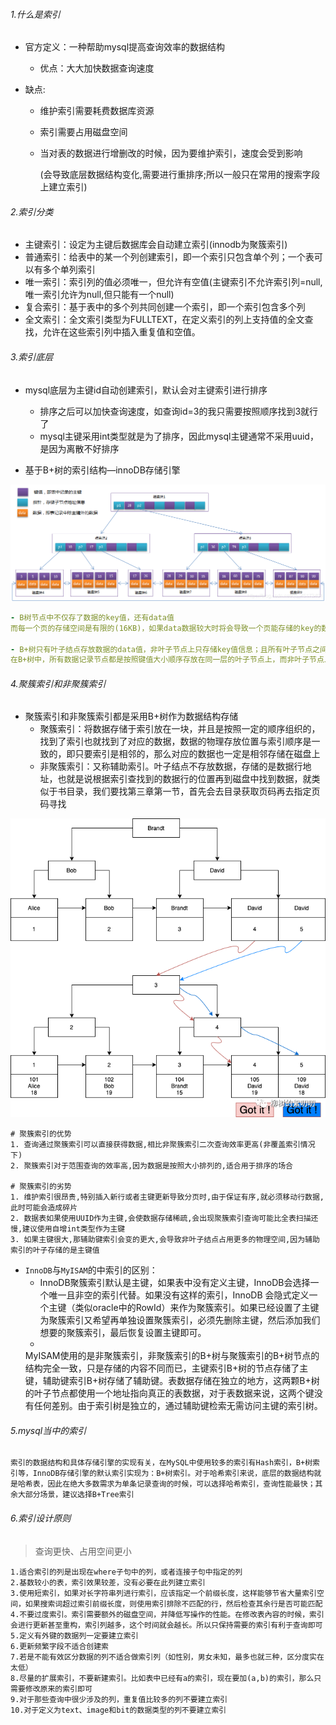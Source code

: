###### 1.什么是索引

- 官方定义：一种帮助mysql提高查询效率的数据结构

    - 优点：大大加快数据查询速度


- 缺点:

    - 维护索引需要耗费数据库资源

    - 索引需要占用磁盘空间

    - 当对表的数据进行增删改的时候，因为要维护索引，速度会受到影响

      (会导致底层数据结构变化,需要进行重排序;所以一般只在常用的搜索字段上建立索引)

###### 2.索引分类

- 主键索引：设定为主键后数据库会自动建立索引(innodb为聚簇索引)
- 普通索引：给表中的某一个列创建索引，即一个索引只包含单个列；一个表可以有多个单列索引
- 唯一索引：索引列的值必须唯一，但允许有空值(主键索引不允许索引列=null,唯一索引允许为null,但只能有一个null)
- 复合索引：基于表中的多个列共同创建一个索引，即一个索引包含多个列
- 全文索引：全文索引类型为FULLTEXT，在定义索引的列上支持值的全文查找，允许在这些索引列中插入重复值和空值。

###### 3.索引底层

- mysql底层为主键id自动创建索引，默认会对主键索引进行排序
    - 排序之后可以加快查询速度，如查询id=3的我只需要按照顺序找到3就行了
    - mysql主键采用int类型就是为了排序，因此mysql主键通常不采用uuid，是因为离散不好排序

- 基于B+树的索引结构—innoDB存储引擎

![](B+.png)

```yml
- B树节点中不仅存了数据的key值，还有data值
而每一个页的存储空间是有限的(16KB)，如果data数据较大时将会导致一个页能存储的key的数量很小，当存储的数据量很大时同样会导致B-Tree的深度较大，增大查询时的磁盘I/O次数，进而影响查询效率

- B+树只有叶子结点存放数据的data值，非叶子节点上只存储key值信息；且所有叶子节点之间都有一个链指针
在B+树中，所有数据记录节点都是按照键值大小顺序存放在同一层的叶子节点上，而非叶子节点上只存储key值信息，这样可以大大加大每个节点存储的key值数量，降低B+Tree的高度
```

###### 4.聚簇索引和非聚簇索引

- 聚簇索引和非聚簇索引都是采用B+树作为数据结构存储
    - 聚簇索引：将数据存储于索引放在一块，并且是按照一定的顺序组织的，找到了索引也就找到了对应的数据，数据的物理存放位置与索引顺序是一致的，即只要索引是相邻的，那么对应的数据也一定是相邻存储在磁盘上
    - 非聚簇索引：又称辅助索引。叶子结点不存放数据，存储的是数据行地址，也就是说根据索引查找到的数据行的位置再到磁盘中找到数据，就类似于书目录，我们要找第三章第一节，首先会去目录获取页码再去指定页码寻找

![img.png](辅助索引和主键索引.png)

```
# 聚簇索引的优势
1. 查询通过聚簇索引可以直接获得数据,相比非聚簇索引二次查询效率更高(非覆盖索引情况下)
2. 聚簇索引对于范围查询的效率高,因为数据是按照大小排列的,适合用于排序的场合

# 聚簇索引的劣势
1. 维护索引很昂贵,特别插入新行或者主键更新导致分页时,由于保证有序,就必须移动行数据,此时可能会造成碎片
2. 数据表如果使用UUID作为主键,会使数据存储稀疏,会出现聚簇索引查询可能比全表扫描还慢,建议使用自增int类型作为主键
3. 如果主键很大,那辅助键索引会变的更大,会导致非叶子结点占用更多的物理空间,因为辅助索引的叶子存储的是主键值
```

- `InnoDB`与`MyISAM`的中索引的区别：
    - InnoDB聚簇索引默认是主键，如果表中没有定义主键，InnoDB会选择一个唯一且非空的索引代替。如果没有这样的索引，InnoDB
      会隐式定义一个主键（类似oracle中的RowId）来作为聚簇索引。如果已经设置了主键为聚簇索引又希望再单独设置聚簇索引，必须先删除主键，然后添加我们想要的聚簇索引，最后恢复设置主键即可。
    -
  MyISAM使用的是非聚簇索引，非聚簇索引的B+树与聚簇索引的B+树节点的结构完全一致，只是存储的内容不同而已，主键索引B+树的节点存储了主键，辅助键索引B+树存储了辅助键。表数据存储在独立的地方，这两颗B+树的叶子节点都使用一个地址指向真正的表数据，对于表数据来说，这两个键没有任何差别。由于索引树是独立的，通过辅助键检索无需访问主键的索引树。

###### 5.mysql当中的索引

```
索引的数据结构和具体存储引擎的实现有关，在MySQL中使用较多的索引有Hash索引，B+树索引等，InnoDB存储引擎的默认索引实现为：B+树索引。对于哈希索引来说，底层的数据结构就是哈希表，因此在绝大多数需求为单条记录查询的时候，可以选择哈希索引，查询性能最快；其余大部分场景，建议选择B+Tree索引
```

###### 6.索引设计原则

> 查询更快、占用空间更小

```
1.适合索引的列是出现在where子句中的列，或者连接子句中指定的列
2.基数较小的表，索引效果较差，没有必要在此列建立索引
3.使用短索引，如果对长字符串列进行索引，应该指定一个前缀长度，这样能够节省大量索引空间，如果搜索词超过索引前缀长度，则使用索引排除不匹配的行，然后检查其余行是否可能匹配
4.不要过度索引。索引需要额外的磁盘空间，并降低写操作的性能。在修改表內容的时候，索引会进行更新甚至重构，索引列越多，这个时间就会越长。所以只保持需要的索引有利于查询即可
5.定义有外键的数据列一定要建立索引
6.更新频繁字段不适合创建索
7.若是不能有效区分数据的列不适合做索引列（如性别，男女未知，最多也就三种，区分度实在太低）
8.尽量的扩展索引，不要新建索引。比如表中已经有a的索引，现在要加(a,b)的索引，那么只需要修改原来的索引即可
9.对于那些查询中很少涉及的列，重复值比较多的列不要建立索引
10.对于定义为text、image和bit的数据类型的列不要建立索引
```